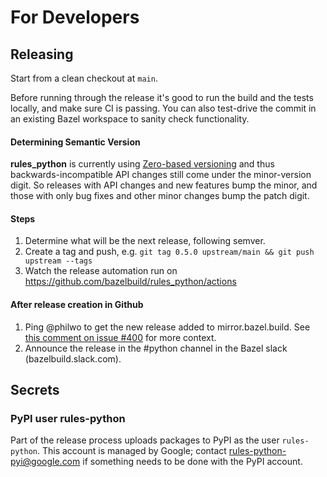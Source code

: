 # For Developers

## Releasing

Start from a clean checkout at `main`.

Before running through the release it's good to run the build and the tests
locally, and make sure CI is passing. You can also test-drive the commit in an
existing Bazel workspace to sanity check functionality.

#### Determining Semantic Version

**rules_python** is currently using [Zero-based versioning](https://0ver.org/)
and thus backwards-incompatible API changes still come under the minor-version
digit. So releases with API changes and new features bump the minor, and those
with only bug fixes and other minor changes bump the patch digit.

#### Steps

1.  Determine what will be the next release, following semver.
1.  Create a tag and push, e.g. `git tag 0.5.0 upstream/main && git push
    upstream --tags`
1.  Watch the release automation run on
    https://github.com/bazelbuild/rules_python/actions

#### After release creation in Github

1.  Ping @philwo to get the new release added to mirror.bazel.build. See
    [this comment on issue #400](https://github.com/bazelbuild/rules_python/issues/400#issuecomment-779159530)
    for more context.
1.  Announce the release in the #python channel in the Bazel slack
    (bazelbuild.slack.com).

## Secrets

### PyPI user rules-python

Part of the release process uploads packages to PyPI as the user `rules-python`.
This account is managed by Google; contact rules-python-pyi@google.com if
something needs to be done with the PyPI account.
